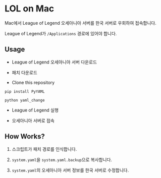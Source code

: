 # LOL on Mac

Mac에서 League of Legend 오세아니아 서버를 한국 서버로 우회하여 접속합니다.

League of Legend가 `/Applications` 경로에 있어야 합니다.

## Usage

- League of Legend 오세아니아 서버 다운로드

- 패치 다운로드

- Clone this repository

```
pip install PyYAML

python yaml_change
```

- League of Legend 실행

- 오세아니아 서버로 접속

## How Works?

1. 스크립트가 패치 경로를 인식합니다.

2. `system.yaml`을 `system.yaml.backup`으로 복사합니다.

3. `system.yaml`의 오세아니아 서버 정보를 한국 서버로 수정합니다.
